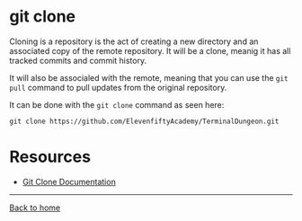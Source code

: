 # git clone

Cloning is a repository is the act of creating a new directory and an associated copy of the remote repository. It will be a clone, meanig it has all tracked commits and commit history.

It will also be associaled with the remote, meaning that you can use the `git pull` command to pull updates from the original repository.

It can be done with the `git clone` command as seen here:

```
git clone https://github.com/ElevenfiftyAcademy/TerminalDungeon.git
```

# Resources

- [Git Clone Documentation](https://git-scm.com/docs/git-clone)

---

[Back to home](../README.md)
